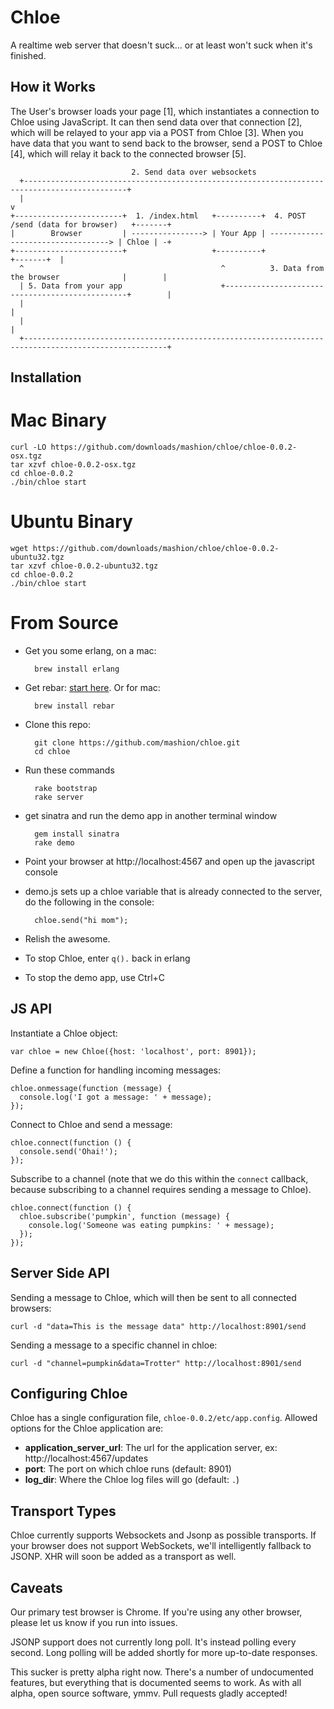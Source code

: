 Chloe
=====

A realtime web server that doesn't suck... or at least won't suck when it's
finished.

How it Works
------------

The User's browser loads your page [1], which instantiates a connection to
Chloe using JavaScript. It can then send data over that connection [2], which
will be relayed to your app via a POST from Chloe [3]. When you have data that
you want to send back to the browser, send a POST to Chloe [4], which will
relay it back to the connected browser [5].

                               2. Send data over websockets
      +---------------------------------------------------------------------------------------------+
      |                                                                                             v
    +------------------------+  1. /index.html   +----------+  4. POST /send (data for browser)   +-------+
    |        Browser         | ----------------> | Your App | ----------------------------------> | Chloe | -+
    +------------------------+                   +----------+                                     +-------+  |
      ^                                            ^          3. Data from the browser              |        |
      | 5. Data from your app                      +------------------------------------------------+        |
      |                                                                                                      |
      |                                                                                                      |
      +------------------------------------------------------------------------------------------------------+

Installation
------------

Mac Binary
==========

    curl -LO https://github.com/downloads/mashion/chloe/chloe-0.0.2-osx.tgz
    tar xzvf chloe-0.0.2-osx.tgz
    cd chloe-0.0.2
    ./bin/chloe start

Ubuntu Binary
=============

    wget https://github.com/downloads/mashion/chloe/chloe-0.0.2-ubuntu32.tgz
    tar xzvf chloe-0.0.2-ubuntu32.tgz
    cd chloe-0.0.2
    ./bin/chloe start

From Source
===========

- Get you some erlang, on a mac:

        brew install erlang

- Get rebar: [start here](https://github.com/basho/rebar/wiki/Getting-started). Or for mac:

        brew install rebar

- Clone this repo:

        git clone https://github.com/mashion/chloe.git
        cd chloe

- Run these commands

        rake bootstrap
        rake server

- get sinatra and run the demo app in another terminal window

        gem install sinatra
        rake demo

- Point your browser at http://localhost:4567 and open up the javascript console
- demo.js sets up a chloe variable that is already connected to the server, do
  the following in the console:

        chloe.send("hi mom");

- Relish the awesome.
- To stop Chloe, enter `q().` back in erlang
- To stop the demo app, use Ctrl+C

JS API
------

Instantiate a Chloe object:

    var chloe = new Chloe({host: 'localhost', port: 8901});

Define a function for handling incoming messages:

    chloe.onmessage(function (message) {
      console.log('I got a message: ' + message);
    });

Connect to Chloe and send a message:

    chloe.connect(function () {
      console.send('Ohai!');
    });

Subscribe to a channel (note that we do this within the `connect` callback,
because subscribing to a channel requires sending a message to Chloe).

    chloe.connect(function () {
      chloe.subscribe('pumpkin', function (message) {
        console.log('Someone was eating pumpkins: ' + message);
      });
    });

Server Side API
---------------

Sending a message to Chloe, which will then be sent to all connected browsers:

    curl -d "data=This is the message data" http://localhost:8901/send

Sending a message to a specific channel in chloe:

    curl -d "channel=pumpkin&data=Trotter" http://localhost:8901/send

Configuring Chloe
-----------------

Chloe has a single configuration file, `chloe-0.0.2/etc/app.config`. Allowed
options for the Chloe application are:

  - **application_server_url**: The url for the application server, ex: http://localhost:4567/updates
  - **port**: The port on which chloe runs (default: 8901)
  - **log_dir**: Where the Chloe log files will go (default: `.`)

Transport Types
---------------

Chloe currently supports Websockets and Jsonp as possible transports. If your
browser does not support WebSockets, we'll intelligently fallback to JSONP. XHR
will soon be added as a transport as well.

Caveats
-------

Our primary test browser is Chrome. If you're using any other browser, please
let us know if you run into issues.

JSONP support does not currently long poll. It's instead polling every second.
Long polling will be added shortly for more up-to-date responses.

This sucker is pretty alpha right now. There's a number of undocumented
features, but everything that is documented seems to work. As with all alpha,
open source software, ymmv. Pull requests gladly accepted!
